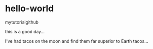 # hello-world
mytutorialgithub

this is a good day...

I've had tacos on the moon and find them far superior to Earth tacos...
